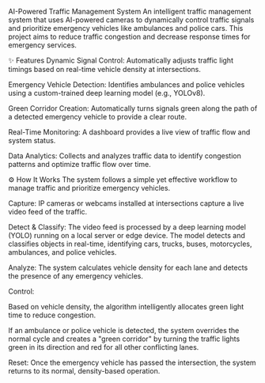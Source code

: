  AI-Powered Traffic Management System
An intelligent traffic management system that uses AI-powered cameras to dynamically control traffic signals and prioritize emergency vehicles like ambulances and police cars. This project aims to reduce traffic congestion and decrease response times for emergency services.

✨ Features
Dynamic Signal Control: Automatically adjusts traffic light timings based on real-time vehicle density at intersections.

Emergency Vehicle Detection: Identifies ambulances and police vehicles using a custom-trained deep learning model (e.g., YOLOv8).

Green Corridor Creation: Automatically turns signals green along the path of a detected emergency vehicle to provide a clear route.

Real-Time Monitoring: A dashboard provides a live view of traffic flow and system status.

Data Analytics: Collects and analyzes traffic data to identify congestion patterns and optimize traffic flow over time.

⚙️ How It Works
The system follows a simple yet effective workflow to manage traffic and prioritize emergency vehicles.

Capture: IP cameras or webcams installed at intersections capture a live video feed of the traffic.

Detect & Classify: The video feed is processed by a deep learning model (YOLO) running on a local server or edge device. The model detects and classifies objects in real-time, identifying cars, trucks, buses, motorcycles, ambulances, and police vehicles.

Analyze: The system calculates vehicle density for each lane and detects the presence of any emergency vehicles.

Control:

Based on vehicle density, the algorithm intelligently allocates green light time to reduce congestion.

If an ambulance or police vehicle is detected, the system overrides the normal cycle and creates a "green corridor" by turning the traffic lights green in its direction and red for all other conflicting lanes.

Reset: Once the emergency vehicle has passed the intersection, the system returns to its normal, density-based operation.
